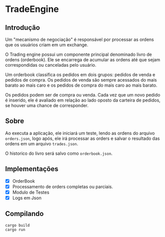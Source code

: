 # TradeEngine


## Introdução

Um "mecanismo de negociação" é responsável por processar as ordens que os usuários criam
em um exchange. 

O Trading engine possui um componente principal denominado livro de
ordens (orderbook). Ele se encarrega de acumular as ordens até que sejam correspondidas ou
canceladas pelo usuário.

Um orderbook classifica os pedidos em dois grupos: pedidos de venda e pedidos de compra.
Os pedidos de venda são sempre acessados do mais barato ao mais caro e os pedidos de
compra do mais caro ao mais barato.

Os pedidos podem ser de compra ou venda.
Cada vez que um novo pedido é inserido, ele é avaliado em relação ao lado oposto da carteira
de pedidos, se houver uma chance de corresponder.

## Sobre

Ao executa a aplicação, ele iniciará um teste, lendo as ordens do arquivo ```orders.json```, logo
após, ele irá processar as orders e salvar o resultado das ordens em um arquivo ```trades.json```.

O historico do livro será salvo como ```orderbook.json```.
## Implementações
 - [x] OrderBook
 - [x] Processamento de orders completas ou parciais.
 - [x] Modulo de Testes
 - [x] Logs em Json

## Compilando 
~~~shell
cargo build
cargo run
~~~
